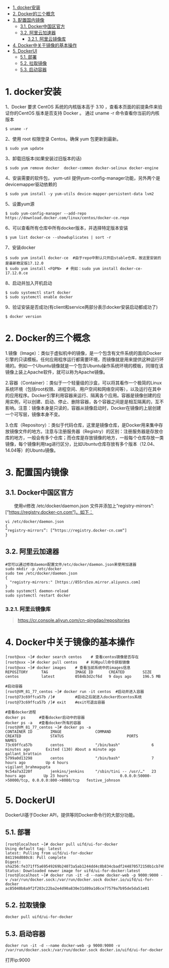 
<!-- TOC -->

- [1. docker安装](#1-docker安装)
- [2. Docker的三个概念](#2-docker的三个概念)
- [3. 配置国内镜像](#3-配置国内镜像)
    - [3.1. Docker中国区官方](#31-docker中国区官方)
    - [3.2. 阿里云加速器](#32-阿里云加速器)
        - [3.2.1. 阿里云镜像库](#321-阿里云镜像库)
- [4. Docker中关于镜像的基本操作](#4-docker中关于镜像的基本操作)
- [5. DockerUI](#5-dockerui)
    - [5.1. 部署](#51-部署)
    - [5.2. 拉取镜像](#52-拉取镜像)
    - [5.3. 启动容器](#53-启动容器)

<!-- /TOC -->

# 1. docker安装
1、Docker 要求 CentOS 系统的内核版本高于 3.10 ，查看本页面的前提条件来验证你的CentOS 版本是否支持 Docker 。
 通过 uname -r 命令查看你当前的内核版本
```
$ uname -r
```
2、使用 root 权限登录 Centos。确保 yum 包更新到最新。
```
$ sudo yum update
```
3、卸载旧版本(如果安装过旧版本的话)
```
$ sudo yum remove docker  docker-common docker-selinux docker-engine
```
4、安装需要的软件包， yum-util 提供yum-config-manager功能，另外两个是devicemapper驱动依赖的
```
$ sudo yum install -y yum-utils device-mapper-persistent-data lvm2
```
5、设置yum源
```
$ sudo yum-config-manager --add-repo https://download.docker.com/linux/centos/docker-ce.repo
```
6、可以查看所有仓库中所有docker版本，并选择特定版本安装
```
$ yum list docker-ce --showduplicates | sort -r
```
7、安装docker
```
$ sudo yum install docker-ce  #由于repo中默认只开启stable仓库，故这里安装的是最新稳定版17.12.0
$ sudo yum install <FQPN>  # 例如：sudo yum install docker-ce-17.12.0.ce
```
8、启动并加入开机启动
```
$ sudo systemctl start docker
$ sudo systemctl enable docker
```
9、验证安装是否成功(有client和service两部分表示docker安装启动都成功了)
```
$ docker version
```
# 2. Docker的三个概念  
1.镜像（Image）：类似于虚拟机中的镜像，是一个包含有文件系统的面向Docker引擎的只读模板。任何应用程序运行都需要环境，而镜像就是用来提供这种运行环境的。例如一个Ubuntu镜像就是一个包含Ubuntu操作系统环境的模板，同理在该镜像上装上Apache软件，就可以称为Apache镜像。 

2.容器（Container）：类似于一个轻量级的沙盒，可以将其看作一个极简的Linux系统环境（包括root权限、进程空间、用户空间和网络空间等），以及运行在其中的应用程序。Docker引擎利用容器来运行、隔离各个应用。容器是镜像创建的应用实例，可以创建、启动、停止、删除容器，各个容器之间是是相互隔离的，互不影响。注意：镜像本身是只读的，容器从镜像启动时，Docker在镜像的上层创建一个可写层，镜像本身不变。

3.仓库（Repository）：类似于代码仓库，这里是镜像仓库，是Docker用来集中存放镜像文件的地方。注意与注册服务器（Registry）的区别：注册服务器是存放仓库的地方，一般会有多个仓库；而仓库是存放镜像的地方，一般每个仓库存放一类镜像，每个镜像利用tag进行区分，比如Ubuntu仓库存放有多个版本（12.04、14.04等）的Ubuntu镜像。

# 3. 配置国内镜像
## 3.1. Docker中国区官方
  使用vi修改 /etc/docker/daemon.json 文件并添加上”registry-mirrors”: [“https://registry.docker-cn.com“]，如下：
```
vi /etc/docker/daemon.json 
{ 
“registry-mirrors”: [“https://registry.docker-cn.com“] 
}
```

## 3.2. 阿里云加速器
```
#您可以通过修改daemon配置文件/etc/docker/daemon.json来使用加速器
sudo mkdir -p /etc/docker
sudo tee /etc/docker/daemon.json 
{
  "registry-mirrors:" [https://855rs5zo.mirror.aliyuncs.com]
}
sudo systemctl daemon-reload
sudo systemctl restart docker
```

### 3.2.1. 阿里云镜像库
> https://cr.console.aliyun.com/cn-qingdao/repositories  

# 4. Docker中关于镜像的基本操作
```
[root@xxx ~]# docker search centos    # 查看centos镜像是否存在
[root@xxx ~]# docker pull centos    # 利用pull命令获取镜像
[root@xxx ~]# docker images    # 查看当前系统中的images信息
REPOSITORY      TAG            IMAGE ID       CREATED        SIZE
centos          latest         0584b3d2cf6d   9 days ago     196.5 MB
```

```
#启动容器
[root@VM_81_77_centos ~]# docker run -it centos  #启动并进入容器
[root@73c69ffca57b /]#         #启动之后就进入docker的centos系统
[root@73c69ffca57b /]# exit    #exit可退出容器

#查看docker进程
docker ps      #查看docker启动中的容器
docker ps -a   #查看docker所有的容器
[root@VM_81_77_centos ~]# docker ps -a
CONTAINER ID        IMAGE               COMMAND                  CREATED             STATUS                            PORTS                                             NAMES
73c69ffca57b        centos              "/bin/bash"              6 minutes ago       Exited (130) About a minute ago                                                     gallant_brattain
5799a0d13298        centos              "/bin/bash"              7 hours ago         Up 4 hours                                                                          vigilant_brahmagupta
9c54a7a3220f        jenkins/jenkins     "/sbin/tini -- /usr/…"   23 hours ago        Up 23 hours                       0.0.0.0:50000->50000/tcp, 0.0.0.0:800->8080/tcp   festive_johnson
```


# 5. DockerUI

DockerUI基于Docker API，提供等同Docker命令行的大部分功能。
## 5.1. 部署
```
[root@localhost ~]# docker pull uifd/ui-for-docker 
Using default tag: latest
latest: Pulling from uifd/ui-for-docker
841194d080c8: Pull complete 
Digest: sha256:fe371ff5a69549269b24073a5ab1244dd4c0b834cbadf244870572150b1cb749
Status: Downloaded newer image for uifd/ui-for-docker:latest
[root@localhost ~]# docker run -it -d --name docker-web -p 9000:9000 -v /var/run/docker.sock:/var/run/docker.sock docker.io/uifd/ui-for-docker
ac85040b8a9f2f203c22ba2e4d90a830e31d89a1d6ce77579a7b95de5da51e01
```

## 5.2. 拉取镜像
```
docker pull uifd/ui-for-docker 
```

## 5.3. 启动容器
```
docker run -it -d --name docker-web -p 9000:9000 -v /var/run/docker.sock:/var/run/docker.sock docker.io/uifd/ui-for-docker 

```

打开ip:9000
